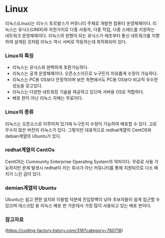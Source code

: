 # Linux
리눅스(Linux)는 리누스 토르발스가 커뮤니티 주체로 개발한 컴퓨터 운영체제이다. 리눅스는 유닉스(UNIX)와 마찬가지로 다중 사용자, 다중 작업, 다중 스레드를 지원하는 네트워크 운영체제이다. 리눅스의 원형이 되는 유닉스가 애초부터 통신 네트워크를 지향하여 설계된 것처럼 리눅스 역시 서버로 작동하는데 최적화되어 있다.
### Linux의 특징
-	리눅스는 유닉스와 완벽하게 호환가능하다.
-	리눅스는 공개 운영체제이다. 오픈소스이므로 누구든지 자유롭게 수정이 가능하다.
-	리눅스는 PC용 OS보다 안정적이며 보안 측면에서도 PC용 OS보다 비교적 우수한 성능을 갖고있다.
-	리눅스는 다양한 네트워킹 기술을 제공하고 있으며 서버용 OS로 적합하다.
-	배포 판이 아닌 리눅스 자체는 무료이다.
### Linux의 종류
리눅스는 오픈소스로 이루어져 있기에 누구든지 수정이 가능하여 배포할 수 있다. 고로 무수히 많은 버전의 리눅스가 있다. 그렇지만 대표적으로 redhat계열의 CentOS와 debian계열의 Ubuntu가 있다.
### redhat계열의 CentOs
CentOS는 Community Enterprise Operating System의 약자이다. 무료로 사용 가능하지만 문제 발생시 redhat이 라는 회사가 아닌 커뮤니티를 통해 지원되므로 다소 패치가 느린 감이 있다.
### demian계열의 Ubuntu
Ubuntu는 쉽고 편한 설치와 이용법 덕분에 진입장벽이 낮아 초보자들이 쉽게 접근할 수 있으며 데스크탑 용 리눅스 배포 판 가운데서 가장 많이 사용되고 있는 배포 판이다.

### 참고자료
(https://coding-factory.tistory.com/318?category=760718)
